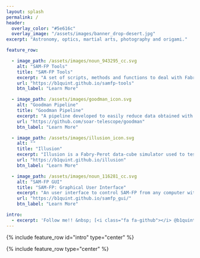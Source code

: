 ```yaml
---
layout: splash
permalink: /
header:
  overlay_color: "#5e616c"
  overlay_image: "/assets/images/banner_drop-desert.jpg"
excerpt: "Astronomy, optics, martial arts, photography and origami."

feature_row:

  - image_path: /assets/images/noun_943295_cc.svg
    alt: "SAM-FP Tools"
    title: "SAM-FP Tools"
    excerpt: "A set of scripts, methods and functions to deal with Fabry-Perot data at SOAR Telescope."
    url: "https://b1quint.github.io/samfp-tools"
    btn_label: "Learn More"

  - image_path: /assets/images/goodman_icon.svg
    alt: "Goodman Pipeline"
    title: "Goodman Pipeline"
    excerpt: "A pipeline developed to easily reduce data obtained with the Goodman High Throughput Spectrograph ."
    url: "https://github.com/soar-telescope/goodman"
    btn_label: "Learn More"

  - image_path: /assets/images/illusion_icon.svg
    alt: ""
    title: "Illusion"
    excerpt: "Illusion is a Fabry-Perot data-cube simulator used to test SAM-FP Tools."
    url: "https://b1quint.github.io/illusion"
    btn_label: "Learn More"

  - image_path: /assets/images/noun_116281_cc.svg
    alt: "SAM-FP GUI"
    title: "SAM-FP: Graphical User Interface"
    excerpt: "An user interface to control SAM-FP from any computer within SOAR's Network."
    url: "https://b1quint.github.io/samfp_gui/"
    btn_label: "Learn More"

intro:
  - excerpt: 'Follow me!! &nbsp; [<i class="fa fa-github"></i> @b1quint](https://github.com/b1quint){: .btn}'
---
```


{% include feature_row id="intro" type="center" %}

{% include feature_row type="center" %}
